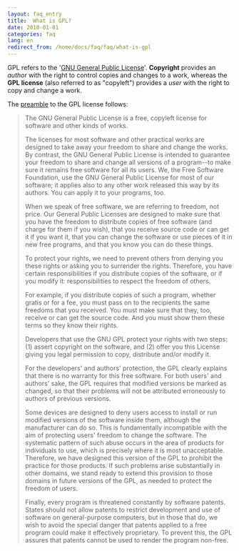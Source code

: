 ```yaml
---
layout: faq_entry
title:  What is GPL? 
date: 2010-01-01
categories: faq
lang: en
redirect_from: /home/docs/faq/faq/what-is-gpl
---
```

GPL refers to the  '[GNU General Public License](http://www.gnu.org/copyleft/gpl.html)'.  **Copyright** provides an _author_ with the right to control copies and changes to a work, whereas the **GPL license** (also referred to as "copyleft") provides a _user_ with the right to copy and change a work.

The [preamble](http://www.gnu.org/copyleft/gpl.html#SEC2) to the GPL license follows:

> The GNU General Public License is a free, copyleft license for
> software and other kinds of works.
> 
> The licenses for most software and other practical works are designed
> to take away your freedom to share and change the works. By contrast,
> the GNU General Public License is intended to guarantee your freedom to
> share and change all versions of a program--to make sure it remains free
> software for all its users. We, the Free Software Foundation, use the
> GNU General Public License for most of our software; it applies also to
> any other work released this way by its authors. You can apply it to
> your programs, too.
> 
> When we speak of free software, we are referring to freedom, not
> price. Our General Public Licenses are designed to make sure that you
> have the freedom to distribute copies of free software (and charge for
> them if you wish), that you receive source code or can get it if you
> want it, that you can change the software or use pieces of it in new
> free programs, and that you know you can do these things.
> 
> To protect your rights, we need to prevent others from denying you
> these rights or asking you to surrender the rights. Therefore, you have
> certain responsibilities if you distribute copies of the software, or if
> you modify it: responsibilities to respect the freedom of others.
> 
> For example, if you distribute copies of such a program, whether
> gratis or for a fee, you must pass on to the recipients the same
> freedoms that you received. You must make sure that they, too, receive
> or can get the source code. And you must show them these terms so they
> know their rights.
> 
> Developers that use the GNU GPL protect your rights with two steps:
> (1) assert copyright on the software, and (2) offer you this License
> giving you legal permission to copy, distribute and/or modify it.
> 
> For the developers' and authors' protection, the GPL clearly explains
> that there is no warranty for this free software. For both users' and
> authors' sake, the GPL requires that modified versions be marked as
> changed, so that their problems will not be attributed erroneously to
> authors of previous versions.
> 
> Some devices are designed to deny users access to install or run
> modified versions of the software inside them, although the manufacturer
> can do so. This is fundamentally incompatible with the aim of
> protecting users' freedom to change the software. The systematic
> pattern of such abuse occurs in the area of products for individuals to
> use, which is precisely where it is most unacceptable. Therefore, we
> have designed this version of the GPL to prohibit the practice for those
> products. If such problems arise substantially in other domains, we
> stand ready to extend this provision to those domains in future versions
> of the GPL, as needed to protect the freedom of users.
> 
> Finally, every program is threatened constantly by software patents.
> States should not allow patents to restrict development and use of
> software on general-purpose computers, but in those that do, we wish to
> avoid the special danger that patents applied to a free program could
> make it effectively proprietary. To prevent this, the GPL assures that
> patents cannot be used to render the program non-free.
